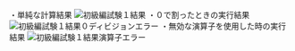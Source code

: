 ・単純な計算結果
![初級編試験１結果](https://github.com/user-attachments/assets/0444acd5-6c17-49b7-b8c0-5b5acc291292)
・０で割ったときの実行結果
![初級編試験１結果０ディビジョンエラー](https://github.com/user-attachments/assets/1fda8954-7785-413f-822d-72f2a95725c8)
・無効な演算子を使用した時の実行結果
![初級編試験１結果演算子エラー](https://github.com/user-attachments/assets/1b8e6269-91b2-4fd8-8fb4-ef58f26d00af)
